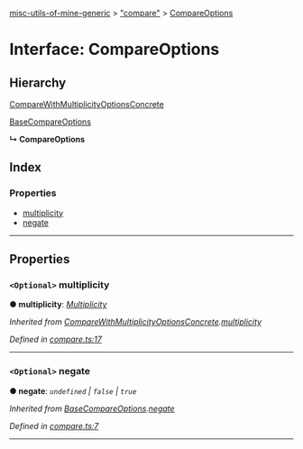[misc-utils-of-mine-generic](../README.md) > ["compare"](../modules/_compare_.md) > [CompareOptions](../interfaces/_compare_.compareoptions.md)

# Interface: CompareOptions

## Hierarchy

 [CompareWithMultiplicityOptionsConcrete](_compare_.comparewithmultiplicityoptionsconcrete.md)

 [BaseCompareOptions](_compare_.basecompareoptions.md)

**↳ CompareOptions**

## Index

### Properties

* [multiplicity](_compare_.compareoptions.md#multiplicity)
* [negate](_compare_.compareoptions.md#negate)

---

## Properties

<a id="multiplicity"></a>

### `<Optional>` multiplicity

**● multiplicity**: *[Multiplicity](../modules/_compare_.md#multiplicity)*

*Inherited from [CompareWithMultiplicityOptionsConcrete](_compare_.comparewithmultiplicityoptionsconcrete.md).[multiplicity](_compare_.comparewithmultiplicityoptionsconcrete.md#multiplicity)*

*Defined in [compare.ts:17](https://github.com/cancerberoSgx/misc-utils-of-mine/blob/dca33e4/misc-utils-of-mine-generic/src/compare.ts#L17)*

___
<a id="negate"></a>

### `<Optional>` negate

**● negate**: *`undefined` \| `false` \| `true`*

*Inherited from [BaseCompareOptions](_compare_.basecompareoptions.md).[negate](_compare_.basecompareoptions.md#negate)*

*Defined in [compare.ts:7](https://github.com/cancerberoSgx/misc-utils-of-mine/blob/dca33e4/misc-utils-of-mine-generic/src/compare.ts#L7)*

___

